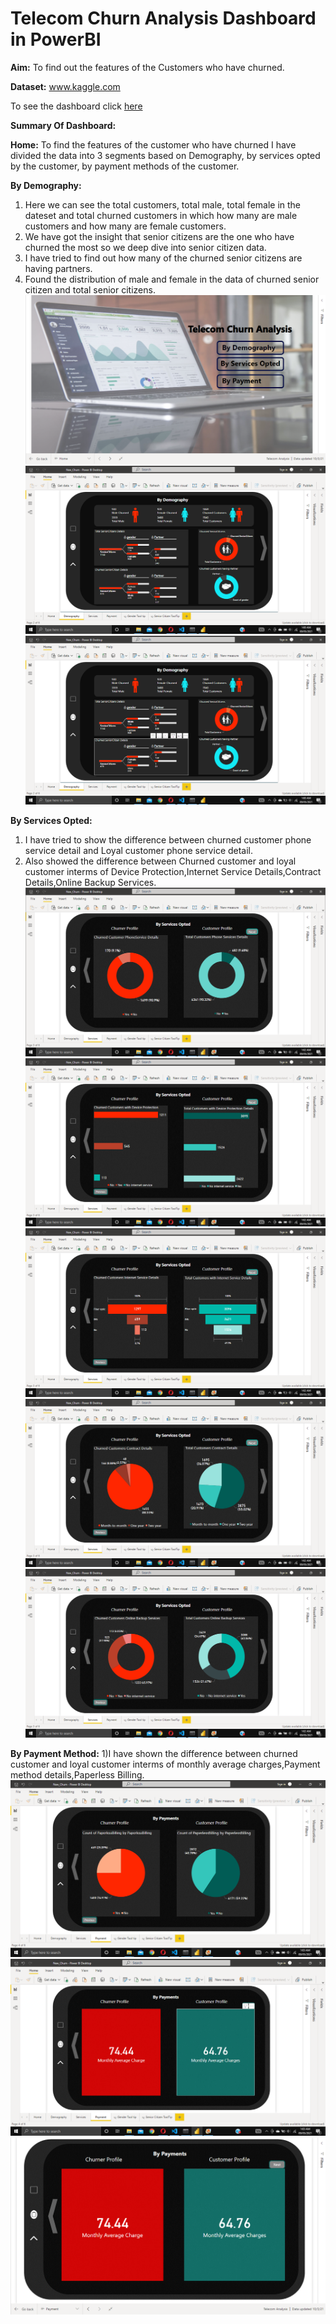 # Telecom Churn Analysis Dashboard in PowerBI

**Aim:**
To find out the features of the Customers who have churned.

**Dataset:**
www.kaggle.com

To see the dashboard click [here](https://app.powerbi.com/links/WXLY49ODbE?ctid=ecd9255a-42d5-410c-8574-5c26d93dfca9&pbi_source=linkShare)

**Summary Of Dashboard:**

**Home:**
To find the features of the customer who have churned I have divided the data into 3 segments based on Demography, by services opted by the customer, by payment methods of the customer.

**By Demography:**
1) Here we can see the total customers, total male, total female in the dateset and total churned customers in which how many are male customers and how many are female customers.
2) We have got the insight that senior citizens are the one who have churned the most so we deep dive into senior citizen data. 
3) I have tried to find out how many of the churned senior citizens are having partners.
4) Found the distribution of male and female in the data of churned senior citizen and total senior citizens.
![](https://github.com/Soumik-Chandra/Portfolio_Website/blob/main/Telecom%20Churn%20Dashboard%20In%20Power%20Bi/image_2021-10-03_190051.png)   
![](https://github.com/Soumik-Chandra/Portfolio_Website/blob/main/Telecom%20Churn%20Dashboard%20In%20Power%20Bi/Screenshot%20(34).png)
![](https://github.com/Soumik-Chandra/Portfolio_Website/blob/main/Telecom%20Churn%20Dashboard%20In%20Power%20Bi/Screenshot%20(35).png)

**By Services Opted:**
1) I have tried to show the difference between churned customer phone service detail and Loyal customer phone service detail.
2) Also showed the difference between Churned customer and loyal customer interms of Device Protection,Internet Service Details,Contract Details,Online Backup Services.
![](https://github.com/Soumik-Chandra/Portfolio_Website/blob/main/Telecom%20Churn%20Dashboard%20In%20Power%20Bi/Screenshot%20(38).png)
![](https://github.com/Soumik-Chandra/Portfolio_Website/blob/main/Telecom%20Churn%20Dashboard%20In%20Power%20Bi/Screenshot%20(39).png)
![](https://github.com/Soumik-Chandra/Portfolio_Website/blob/main/Telecom%20Churn%20Dashboard%20In%20Power%20Bi/Screenshot%20(40).png)
![](https://github.com/Soumik-Chandra/Portfolio_Website/blob/main/Telecom%20Churn%20Dashboard%20In%20Power%20Bi/Screenshot%20(41).png)
![](https://github.com/Soumik-Chandra/Portfolio_Website/blob/main/Telecom%20Churn%20Dashboard%20In%20Power%20Bi/Screenshot%20(42).png)

**By Payment Method:**
1)I have shown the difference between churned customer and loyal customer interms of monthly average charges,Payment method details,Paperless Billing. 
![](https://github.com/Soumik-Chandra/Portfolio_Website/blob/main/Telecom%20Churn%20Dashboard%20In%20Power%20Bi/Screenshot%20(43).png)
![](https://github.com/Soumik-Chandra/Portfolio_Website/blob/main/Telecom%20Churn%20Dashboard%20In%20Power%20Bi/Screenshot%20(44).png)
![](https://github.com/Soumik-Chandra/Portfolio_Website/blob/main/Telecom%20Churn%20Dashboard%20In%20Power%20Bi/Screenshot%20(156).png)



